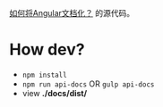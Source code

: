 [如何将Angular文档化？](https://segmentfault.com/a/1190000009496844) 的源代码。

# How dev?

+ `npm install`
+ `npm run api-docs` OR `gulp api-docs`
+ view **./docs/dist/**
